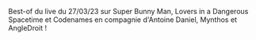 Best-of du live du 27/03/23 sur Super Bunny Man, Lovers in a Dangerous Spacetime et Codenames en compagnie d'Antoine Daniel, Mynthos et AngleDroit !
